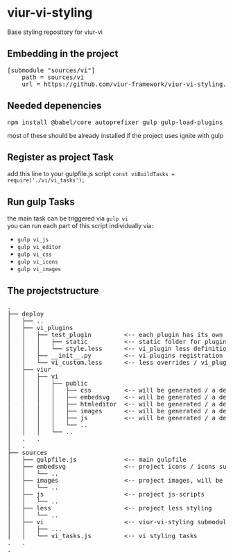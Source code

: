 # viur-vi-styling
Base styling repository for viur-vi

## Embedding in the project
<pre>
[submodule "sources/vi"]
	path = sources/vi
	url = https://github.com/viur-framework/viur-vi-styling.git
</pre>

## Needed depenencies
<pre>
npm install @babel/core autoprefixer gulp gulp-load-plugins fs path gulp-less gulp-postcss postcss-zindex gulp-autoprefixer postcss-focus postcss-discard-comments gulp-clean-css gulp-join-media-queries gulp-rename gulp-sourcemaps gulp-babel gulp-concat gulp-uglify copy gulp-cheerio del gulp-imagemin gulp-flatten gulp-exec gulp-print gulp-filter gulp-uglify
</pre>
most of these should be already installed if the project uses ignite with gulp

## Register as project Task
add this line to your gulpfile.js script
`const viBuildTasks = require('./vi/vi_tasks');`

## Run gulp Tasks
the main task can be triggered via `gulp vi`  
you can run each part of this script individually via:  
 - `gulp vi_js`  
 - `gulp vi_editor`
 - `gulp vi_css`
 - `gulp vi_icons`
 - `gulp vi_images`


## The projectstructure
<pre>
.  
├── deploy  
│   ├── ..  
│   ├── vi_plugins  
│   │   ├── test_plugin         <-- each plugin has its own folder
│   │   │   ├── static          <-- static folder for plugin / can also contain embedsvg folder for icons
│   │   │   └── style.less      <-- vi_plugin less definitions
│   │   ├── __init__.py         <-- vi plugins registration
│   │   └── vi_custom.less      <-- less overrides / vi_plugin less imports
│   ├── viur  
│   │   ├── vi  
│   │   │   ├── public  
│   │   │   │   ├── css         <-- will be generated / a defaultset is part of viur-vi submodule   
│   │   │   │   ├── embedsvg    <-- will be generated / a defaultset is part of viur-vi submodule  
│   │   │   │   ├── htmleditor  <-- will be generated / a defaultset is part of viur-vi submodule  
│   │   │   │   ├── images      <-- will be generated / a defaultset is part of viur-vi submodule  
│   │   │   │   ├── js          <-- will be generated / a defaultset is part of viur-vi submodule  
│   │   │   │   └── ..  
│   │   │   └── ..  
│   .   .  
│   .     
├── sources  
│   ├── gulpfile.js             <-- main gulpfile  
│   ├── embedsvg                <-- project icons / icons subfolder should be the icons submodule
│   │   └── ..  
│   ├── images                  <-- project images, will be copied to deploy/static/images
│   │   └── ..  
│   ├── js                      <-- project js-scripts
│   │   └── ..  
│   ├── less                    <-- project less styling
│   │   └── ..  
│   ├── vi                      <-- viur-vi-styling submodule
│   │   ├── ...  
│   │   └── vi_tasks.js         <-- vi styling tasks  
.   .  
.  
</pre>
